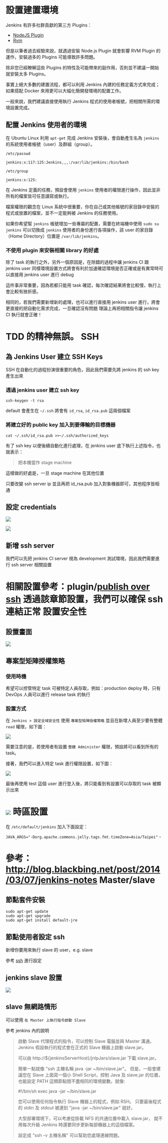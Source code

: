 設置建置環境
============

Jenkins 有許多社群貢獻的第三方 Plugins：

- [NodeJS Plugin](https://wiki.jenkins-ci.org/display/JENKINS/NodeJS+Plugin)
- [Rvm](https://wiki.jenkins-ci.org/display/JENKINS/RVM+Plugin)

但是以筆者過去經驗來說，就遇過安裝 Node.js Plugin 就會影響 RVM Plugin 的運作，安裝過多的 Plugins 可能導致許多問題。

除非您已經瞭解這些 Plugins 的特性及可能帶來的副作用，否則並不建議一開始就安裝太多 Plugins。

事實上絕大多數的建置流程，都可以利用 Jenkins 內建的任務定義方式來完成；如果搭配 Docker 來用更可以大幅化簡開發環境的配置工作。

一般來說，我們建議直接使用執行 Jenkins 程式的使用者帳號，把相關所需的環境設置完成。

配置 Jenkins 使用者的環境
--------------------------

在 Ubuntu Linux 利用 `apt-get` 完成 Jenkins 安裝後，會自動產生名為 `jenkins` 的系統使用者帳號（user）及群組（group）。


`/etc/passwd`

```
jenkins:x:117:125:Jenkins,,,:/var/lib/jenkins:/bin/bash
```

`/etc/group`

```
jenkins:x:125:
```

在 Jenkins 定義的任務，預設會使用 `jenkins` 使用者的權限進行操作，因此並非所有的檔案皆可任意讀寫或執行。

檔案權限的觀念在 Linux 系統中很重要，你在自己或其他帳號的家目錄中安裝的程式或放置的檔案，並不一定能夠被 Jenkins 的任務使用。

如果你希望幫 `jenkins` 帳號增加一些專屬的配置，需要在終端機中使用 `sudo su jenkins` 可以切換成 `jenkins` 使用者的身份進行各項操作，該 user 的家目錄（Home Directory）位置是 `/var/lib/jenkins`。

### 不使用 plugin 來安裝相關 library 的好處

除了 task 的執行之外，另外一個原因是，在除錯的過程中讓 jenkins CI 跟 jenkins user 同樣環境設置方式將會有利於加速確認環境是否正確或是有異常時可以直接用 jenkins user 進行 debug

這件事非常重要，因為若都只能用 task 確認，每次確認結果將會比較慢，執行上會比較有挫折感。

相同的，若我們需要新增新的處理，也可以進行直接用 jenkins user 進行，將會更直接的把自動化需求完成，一旦確認沒有問題 理論上再把相關指令讓 jenkins CI 執行就會正確！

TDD 的精神無誤。
SSH
===

為 Jenkins User 建立 SSH Keys
-----------------------------

SSH 在自動化的過程扮演很重要的角色，因此我們需要先將 jenkins 的 ssh key 產生出來

### 透過 jenkins user 建立 ssh key

`ssh-keygen -t rsa`

default 會產生在 `~/.ssh` 將會有 `id_rsa`, `id_rsa.pub` 這兩個檔案

### 將建立好的 public key 加入到要傳輸的目標機器

`cat ~/.ssh/id_rsa.pub >>~/.ssh/authorized_keys`

有了 ssh key 以便後續自動化進行處理，在 jenkins user 底下執行上述指令，也就表示：

> 把本機當作 stage machine

這樣做的好處是，一旦 stage machine 在其他位置

只要改變 ssh server ip 並且再把 id_rsa.pub 加入對象機器即可，其他程序皆相通

設定 credentials
----------------

![](images/ssh/createDomain.png)

![](images/ssh/createCredentials.png)

新增 ssh server
---------------

我們可以先把 jenkins CI server 視為 development 測試環境，因此我們需要進行 ssh server 相關設置

相關設置參考：plugin/[publish over ssh](../plugin/publish-over-ssh.md) 透過該章節設置，我們可以確保 ssh 連結正常
設置安全性
==========

設置畫面
--------

![](images/security/setup.png)

專案型矩陣授權策略
------------------

### 使用時機

希望可以控管特定 task 可被特定人員存取，例如：production deploy 時，只有 DevOps 人員可以進行 release task 的執行

### 設置方式

在 `Jenkins > 設定全域安全性` 使用 `專案型矩陣授權策略` 並且在新增人員至少要有整體 `read` 權限，如下圖：

![](images/security/project-read.png)

需要注意的是，若使用者有設置 `整體 Administer` 權限，預設將可以看到所有的 task。

接著，我們可以進入特定 task 進行權限設置，如下圖：

![](images/security/task-setting.png)

最後再使用 test 這個 user 進行登入後，將只能看到有設置可以存取的 task 被顯示出來

![](images/security/result.png)
時區設置
========

在 `/etc/default/jenkins` 加入下面設定：

`JAVA_ARGS="-Dorg.apache.commons.jelly.tags.fmt.timeZone=Asia/Taipei"` -

參考：http://blog.blackbing.net/post/2014/03/07/jenkins-notes
Master/slave
============

節點套件安裝
------------

```
sudo apt-get update
sudo apt-get upgrade
sudo apt-get install default-jre
```

節點使用者設定 ssh
------------------

新增你要用來執行 slave 的 user，e.g. slave

參考 [ssh](./ssh) 進行設定

jenkins slave 設置
------------------

![](images/master_slave/setting.png)

slave 無網路情形
----------------

可以使用 `在 Master 上執行指令啟動 Slave`

參考 jenkins 內的說明

> 啟動 Slave 代理程式的指令，可以控制 Slave 電腦並與 Master 溝通。 Jenkins 假設執行的程式會在正式的 Slave 機器上啟動 slave.jar。
>
> 可以由 http://${jenkinsServerHost}/jnlpJars/slave.jar 下載 slave.jar。
>
> 簡單一點就像 "ssh 主機名稱 java -jar ~/bin/slave.jar"。 但是，一般會建議您在 Slave 上面寫一個小 Shell Script，控制 Java 及 slave.jar 的位置， 也能設定 PATH 這類節點間不盡相同的環境變數。就像:
>
> #!/bin/sh exec java -jar ~/bin/slave.jar
>
> 您可以使用任何指令執行 Slave 機器上的程式，例如 RSH。 只要最後程式的 stdin 及 stdout 被連到 "java -jar ~/bin/slave.jar" 就好。
>
> 大型部署環境下，可以考慮從掛載 NFS 的共通位置中載入 slave.jar， 就不用每次升級 Jenkins 時還要同步更新每部機器上的這個檔案。
>
> 設定成 "ssh -v 主機名稱" 可以幫助您處理連線問題。
